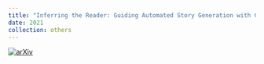 ```yaml
---
title: "Inferring the Reader: Guiding Automated Story Generation with Commonsense Reasoning"
date: 2021
collection: others
---
```

[![arXiv](https://img.shields.io/badge/arXiv-2105.01311-b31b1b.svg)](https://arxiv.org/abs/2105.01311)

